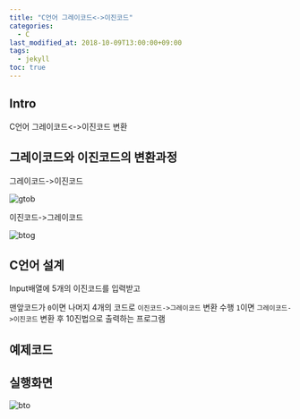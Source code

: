 ```yaml
---
title: "C언어 그레이코드<->이진코드"
categories: 
  - C
last_modified_at: 2018-10-09T13:00:00+09:00
tags: 
  - jekyll
toc: true
---
```


## Intro

C언어 그레이코드<->이진코드 변환


## 그레이코드와 이진코드의 변환과정

그레이코드->이진코드

![gtob](https://github.com/lesslate/blog/blob/master/assets/img/Graytobinary.png?raw=true)

이진코드->그레이코드

![btog](https://github.com/lesslate/blog/blob/master/assets/img/binarytogray.png?raw=true)

## C언어 설계

Input배열에 5개의 이진코드를 입력받고

맨앞코드가 ``0``이면 나머지 4개의 코드로 ``이진코드->그레이코드`` 변환 수행
``1``이면 ``그레이코드->이진코드`` 변환 후 10진법으로 출력하는 프로그램


## 예제코드

<script src="https://gist.github.com/lesslate/6bb6ecb3f5c2da1a9885c08fcea791ba.js"></script>

## 실행화면

![bto](https://github.com/lesslate/blog/blob/master/assets/img/bto.png?raw=true)